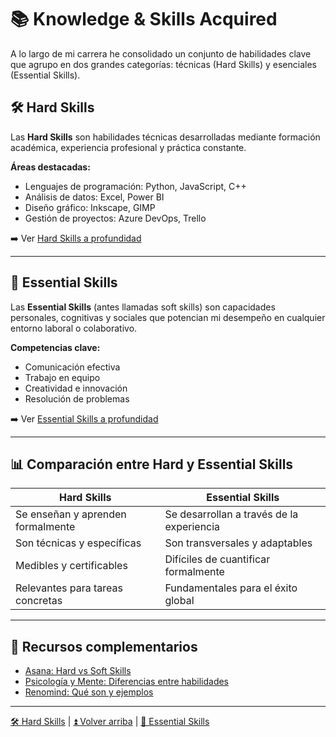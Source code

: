 # 📚 Knowledge & Skills Acquired

A lo largo de mi carrera he consolidado un conjunto de habilidades clave que agrupo en dos grandes categorías: técnicas (Hard Skills) y esenciales (Essential Skills).

## 🛠️ Hard Skills

Las **Hard Skills** son habilidades técnicas desarrolladas mediante formación académica, experiencia profesional y práctica constante.

**Áreas destacadas:**

- Lenguajes de programación: Python, JavaScript, C++
- Análisis de datos: Excel, Power BI
- Diseño gráfico: Inkscape, GIMP
- Gestión de proyectos: Azure DevOps, Trello

➡️ Ver [Hard Skills a profundidad][hardSkills]

---

## 🧠 Essential Skills

Las **Essential Skills** (antes llamadas soft skills) son capacidades personales, cognitivas y sociales que potencian mi desempeño en cualquier entorno laboral o colaborativo.

**Competencias clave:**

- Comunicación efectiva
- Trabajo en equipo
- Creatividad e innovación
- Resolución de problemas

➡️ Ver [Essential Skills a profundidad][essentialSkills]

---

## 📊 Comparación entre Hard y Essential Skills

| Hard Skills                       | Essential Skills                          |
| --------------------------------- | ----------------------------------------- |
| Se enseñan y aprenden formalmente | Se desarrollan a través de la experiencia |
| Son técnicas y específicas        | Son transversales y adaptables            |
| Medibles y certificables          | Difíciles de cuantificar formalmente      |
| Relevantes para tareas concretas  | Fundamentales para el éxito global        |

---

## 🔗 Recursos complementarios

- [Asana: Hard vs Soft Skills](https://asana.com/es/resources/hard-skills-vs-soft-skills)
- [Psicología y Mente: Diferencias entre habilidades](https://psicologiaymente.com/organizaciones/diferencias-soft-skills-hard-skills)
- [Renomind: Qué son y ejemplos](https://www.renomind.com/es/hard-skills-y-soft-skills-que-son/)

---

[🛠️ Hard Skills][hardSkills] | [⏫ Volver arriba](README.md) | [🧠 Essential Skills][essentialSkills]

[hardSkills]: ./hard/README.md
[essentialSkills]: ./essential/README.md
